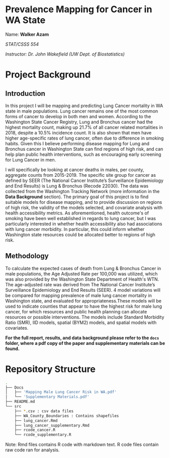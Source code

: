 # Prevalence Mapping for Cancer in WA State
Name: **Walker Azam**

*STAT/CSSS 554*

*Instructor: Dr. John Wakefield (UW Dept. of Biostatistics)*



# Project Background

## Introduction

In this project I will be mapping and predicting Lung Cancer mortality in WA state in male populations. Lung cancer remains one of the most common forms of cancer to develop in both men and women. According to the Washington State Cancer Registry, Lung and Bronchus cancer had the highest mortality count, making up 21.7% of all cancer related mortalities in 2018, despite a 10.5% incidence count. It is also shown that men have higher age-specific rates of lung cancer, often due to difference in smoking habits. Given this I believe performing disease mapping for Lung and Bronchus cancer in Washington State can find regions of high risk, and can help plan public health interventions, such as encouraging early screening for Lung Cancer in men. 

I will specifically be looking at cancer deaths in males, per county, aggregate counts from 2015-2019. The specific site group for cancer as defined by SEER (The National Cancer Institute’s Surveillance Epidemiology and End Results) is Lung & Bronchus (Recode 22030). The data was collected from the Washington Tracking Network (more information in the **Data Background** section). The primary goal of this project is to find suitable models for disease mapping, and to provide discussion on regions of high risk, the validity of the models selected, and covariate analysis with health accessibility metrics. As aforementioned, health outcome's of smoking have been well established in regards to lung cancer, but I was particularly interested in whether health accessibility also had associations with lung cancer morbidity. In particular, this could inform whether Washington state resources could be allocated better to regions of high risk.

## Methodology

To calculate the expected cases of death from Lung & Bronchus Cancer in male populations, the Age Adjusted Rate per 100,000 was utilized, which was also provided by the Washington State Department of Health's WTN. The age-adjusted rate was derived from The National Cancer Institute’s Surveillance Epidemiology and End Results (SEER). 4 model variations will be compared for mapping prevalence of male lung cancer mortality in Washington state, and evaluated for appropriateness.These models will be used to indicate counties that appear to have the highest risk for male lung cancer, for which resources and public health planning can allocate resources or possible interventions. The models include Standard Morbidity Ratio (SMR), IID models, spatial (BYM2) models, and spatial models with covariates. 

**For the full report, results, and data background please refer to the `docs` folder, where a pdf copy of the paper and supplementary materials can be found.**

# Repository Structure

```bash
.
├── Docs
│   ├── 'Mapping Male Lung Cancer Risk in WA.pdf'
│   └── 'Supplementary Materials.pdf'
├── README.md
└── src 
    ├── *.csv : csv data files
    ├── WA_County_Boundaries : Contains shapefiles
    ├── lung_cancer.Rmd
    ├── lung_cancer_supplementary.Rmd
    ├── rcode_cancer.R
    └── rcode_supplementary.R
```
    
Note: Rmd files contains R code with markdown text. R code files contain raw code ran for analysis. 
